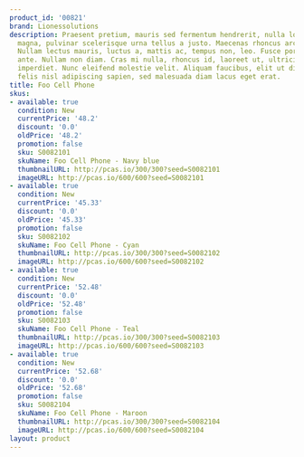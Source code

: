 ```yaml
---
product_id: '00821'
brand: Lionessolutions
description: Praesent pretium, mauris sed fermentum hendrerit, nulla lorem iaculis
  magna, pulvinar scelerisque urna tellus a justo. Maecenas rhoncus arcu at arcu.
  Nullam lectus mauris, luctus a, mattis ac, tempus non, leo. Fusce porttitor hendrerit
  ante. Nullam non diam. Cras mi nulla, rhoncus id, laoreet ut, ultricies id, odio.Donec
  imperdiet. Nunc eleifend molestie velit. Aliquam faucibus, elit ut dictum aliquet,
  felis nisl adipiscing sapien, sed malesuada diam lacus eget erat.
title: Foo Cell Phone
skus:
- available: true
  condition: New
  currentPrice: '48.2'
  discount: '0.0'
  oldPrice: '48.2'
  promotion: false
  sku: S0082101
  skuName: Foo Cell Phone - Navy blue
  thumbnailURL: http://pcas.io/300/300?seed=S0082101
  imageURL: http://pcas.io/600/600?seed=S0082101
- available: true
  condition: New
  currentPrice: '45.33'
  discount: '0.0'
  oldPrice: '45.33'
  promotion: false
  sku: S0082102
  skuName: Foo Cell Phone - Cyan
  thumbnailURL: http://pcas.io/300/300?seed=S0082102
  imageURL: http://pcas.io/600/600?seed=S0082102
- available: true
  condition: New
  currentPrice: '52.48'
  discount: '0.0'
  oldPrice: '52.48'
  promotion: false
  sku: S0082103
  skuName: Foo Cell Phone - Teal
  thumbnailURL: http://pcas.io/300/300?seed=S0082103
  imageURL: http://pcas.io/600/600?seed=S0082103
- available: true
  condition: New
  currentPrice: '52.68'
  discount: '0.0'
  oldPrice: '52.68'
  promotion: false
  sku: S0082104
  skuName: Foo Cell Phone - Maroon
  thumbnailURL: http://pcas.io/300/300?seed=S0082104
  imageURL: http://pcas.io/600/600?seed=S0082104
layout: product
---
```

